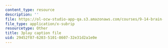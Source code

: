 ```yaml
---
content_type: resource
description: ''
file: https://ol-ocw-studio-app-qa.s3.amazonaws.com/courses/9-14-brain-structure-and-its-origins-spring-2014/29452f0762035101860732e31d2a1e0e_555116.vtt
file_type: application/x-subrip
resourcetype: Other
title: 3play caption file
uid: 29452f07-6203-5101-8607-32e31d2a1e0e
---
```

